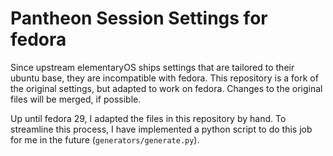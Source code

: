 # Pantheon Session Settings for fedora

Since upstream elementaryOS ships settings that are tailored to their ubuntu
base, they are incompatible with fedora. This repository is a fork of the
original settings, but adapted to work on fedora. Changes to the original files
will be merged, if possible.

Up until fedora 29, I adapted the files in this repository by hand.
To streamline this process, I have implemented a python script
to do this job for me in the future (`generators/generate.py`).

